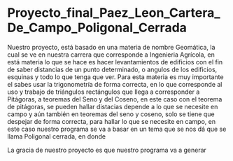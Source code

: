 # Proyecto_final_Paez_Leon_Cartera_De_Campo_Poligonal_Cerrada

Nuestro proyecto, está basado en una materia de nombre Geomática, la cual se ve en nuestra carrera que corresponde a Ingenieria Agrícola, en está materia lo que se hace
es hacer levantamientos de edificios con el fin de saber distancias de un punto determinado, o angulos de los edificios, esquinas y todo lo que tenga que ver.
Para esta materia es muy importante el sabes usar la trigonometría de forma correcta, en lo que corresponde al uso y trabajo de triángulos rectángulos que llega a corresponder a Pitágoras, a teoremas del Seno y del Coseno, en este caso con el teorema de pitágoras, se pueden hallar distacias depende a lo que se necesite en campo y aún también en teoremas del seno y coseno, solo se tiene que despejar de forma correcta, para hallar lo que se necesite en campo, en este caso nuestro programa se va a basar en un tema que se nos dá que se llama Poligonal cerrada, en donde 




La gracia de nuestro proyecto es que nuestro programa va a generar 
